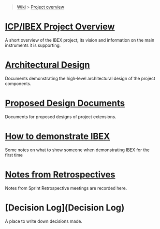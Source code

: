 > [Wiki](Home) > [Project overview](Project-overview)

# [ICP/IBEX Project Overview](https://github.com/ISISComputingGroup/IBEX/wiki) #

A short overview of the IBEX project, its vision and information on the main instruments it is supporting.

# [Architectural Design](High-Level-Architectural-Design) #

Documents demonstrating the high-level architectural design of the project components.

# [Proposed Design Documents](Design-Documents) #

Documents for proposed designs of project extensions.

# [How to demonstrate IBEX](Demo-notes) #

Some notes on what to show someone when demonstrating IBEX for the first time

# [Notes from Retrospectives](RetrospectiveNotes) #

Notes from Sprint Retrospective meetings are recorded here.

# [Decision Log](Decision Log)

A place to write down decisions made.
